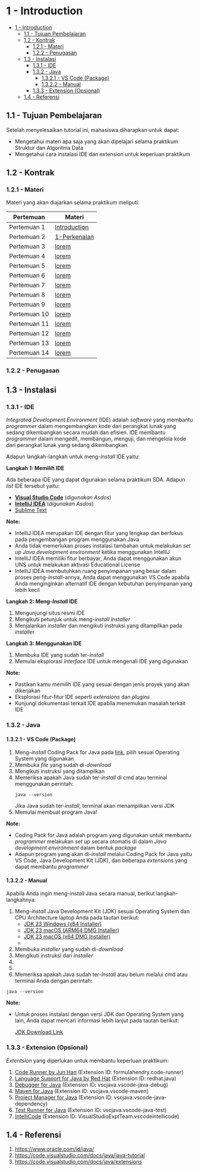 # 1 - Introduction

- [1 - Introduction](#1---introduction)
  - [1.1 - Tujuan Pembelajaran](#11---tujuan-pembelajaran)
  - [1.2 - Kontrak](#12---kontrak)
    - [1.2.1 - Materi](#121---materi)
    - [1.2.2 - Penugasan](#122---penugasan)
  - [1.3 - Instalasi](#13---instalasi)
    - [1.3.1 - IDE](#131---ide)
    - [1.3.2 - Java](#132---java)
      - [1.3.2.1 - VS Code (Package)](#1321---vs-code-package)
      - [1.3.2.2 - Manual](#1322---manual)
    - [1.3.3 - Extension (Opsional)](#133---extension-opsional)
  - [1.4 - Referensi](#14---referensi)




## 1.1 - Tujuan Pembelajaran
Setelah menyelesaikan tutorial ini, mahasiswa diharapkan untuk dapat:

- Mengetahui materi apa saja yang akan dipelajari selama praktikum Struktur dan Algoritma Data
- Mengetahui cara instalasi IDE dan extension untuk keperluan praktikum

## 1.2 - Kontrak
### 1.2.1 - Materi
Materi yang akan diajarkan selama praktikum meliputi:

| Pertemuan | Materi |
| --------- | ------- |
| Pertemuan 1 | [Introduction](0-Introduction.md) |
| Pertemuan 2 | [1-Perkenalan](1-Perkenalan) |
| Pertemuan 3 | [lorem](link) |
| Pertemuan 4 | [lorem](link) |
| Pertemuan 5 | [lorem](link) |
| Pertemuan 6 | [lorem](link) |
| Pertemuan 7 | [lorem](link) |
| Pertemuan 8 | [lorem](link) |
| Pertemuan 9 | [lorem](link) |
| Pertemuan 10 | [lorem](link) |
| Pertemuan 11 | [lorem](link) |
| Pertemuan 12 | [lorem](link) |
| Pertemuan 13 | [lorem](link) |
| Pertemuan 14 | [lorem](link) |

### 1.2.2 - Penugasan


## 1.3 - Instalasi
### 1.3.1 - IDE
*Integrated Development Environment* (IDE) adalah *software* yang membantu *programmer* dalam mengembangkan kode dari perangkat lunak yang sedang dikembangkan secara mudah dan efisien. IDE membantu *programmer* dalam mengedit, membangun, menguji, dan mengelola kode dari perangkat lunak yang sedang dikembangkan.

Adapun langkah-langkah untuk meng-*install* IDE yaitu:

**Langkah 1: Memilih IDE**

Ada beberapa IDE yang dapat digunakan selama praktikum SDA. Adapun *list* IDE tersebut yaitu:
- [**Visual Studio Code**](https://code.visualstudio.com/) (*digunakan Asdos*)
-  [**IntelliJ IDEA**](https://www.jetbrains.com/idea/) (*digunakan Asdos*)
-   [Sublime Text](https://www.sublimetext.com/)

**Note:**
- IntelliJ IDEA merupakan IDE dengan fitur yang lengkap dan berfokus pada pengembangan program menggunakan Java
- Anda tidak memerlukan proses instalasi tambahan untuk melakukan *set up Java development environment* ketika menggunakan IntelliJ
- IntelliJ IDEA memiliki fitur berbayar, Anda dapat menggunakan akun UNS untuk melakukan aktivasi Educational License
- IntelliJ IDEA membutuhkan ruang penyimpanan yang besar dalam proses peng-*install*-annya, Anda dapat menggunakan VS Code apabila Anda menginginkan alternatif IDE dengan kebutuhan penyimpanan yang lebih kecil

**Langkah 2: Meng-*Install* IDE**
1. Mengunjungi situs resmi IDE
2. Mengikuti petunjuk untuk meng-*install* *installer*
3. Menjalankan *installer* dan mengikuti instruksi yang ditampilkan pada *installer*

**Langkah 3: Menggunakan IDE**
1. Membuka IDE yang sudah ter-*install*
2. Memulai eksplorasi *interface* IDE untuk mengenali IDE yang digunakan

**Note:**
- Pastikan kamu memilih IDE yang sesuai dengan jenis proyek yang akan dikerjakan
- Eksplorasi fitur-fitur IDE seperti *extensions* dan *plugins*
- Kunjungi dokumentasi terkait IDE apabila menemukan masalah terkait IDE
### 1.3.2 - Java
#### 1.3.2.1 - VS Code (Package)
1. Meng-*install* Coding Pack for Java pada [link](https://code.visualstudio.com/docs/java/java-tutorial), pilih sesuai Operating System yang digunakan
2. Membuka *file* yang sudah di-*download*
3. Mengikuti instruksi yang ditampilkan
4. Memeriksa apakah Java sudah ter-*install* di cmd atau terminal menggunakan perintah:
   ```
   java --version
   ```
   Jika Java sudah ter-*install*, terminal akan menampilkan versi JDK
5. Memulai membuat program Java!

**Note:**
- Coding Pack for Java adalah program yang digunakan untuk membantu *programmer* melakukan *set up* secara otomatis di dalam *Java development environment* dalam bentuk *package*
- Adapun program yang akan di-*install* melalui Coding Pack for Java yaitu VS Code, Java Development Kit (JDK), dan beberapa *extensions* yang dapat membantu *programmer*
#### 1.3.2.2 - Manual
Apabila Anda ingin meng-*install* Java secara manual, berikut langkah-langkahnya:
1. Meng-*install* Java Development Kit (JDK) sesuai Operating System dan CPU Architecture laptop Anda pada tautan berikut:
   - [JDK 23 Windows (x64 Installer)](https://download.oracle.com/java/23/latest/jdk-23_windows-x64_bin.exe)
   - [JDK 23 macOS (ARM64 DMG Installer)](https://download.oracle.com/java/23/latest/jdk-23_macos-aarch64_bin.dmg)
   - [JDK 23 macOS (x64 DMG Installer)](https://download.oracle.com/java/23/latest/jdk-23_macos-x64_bin.dmg)
   - <!-- kurang linux -->
2.  Membuka *installer* yang sudah di-*download*
3.  Mengikuti instruksi dari *installer*
4.  <!-- yg windows aku gatau -->
5.  <!-- yg linux aku gatau -->
6.  Memeriksa apakah Java sudah ter-*install* atau belum melalui cmd atau terminal Anda dengan perintah:
   ```
   java --version
   ```
**Note:**
- Untuk proses instalasi dengan versi JDK dan Operating System yang lain, Anda dapat mencari informasi lebih lanjut pada tautan berikut:
  
  [JDK Download Link](https://www.oracle.com/id/java/technologies/downloads/)
### 1.3.3 - Extension (Opsional)
*Extentsion* yang diperlukan untuk membantu keperluan praktikum:
1. [Code Runner by Jun Han](https://marketplace.visualstudio.com/items?itemName=formulahendry.code-runner) (Extension ID: formulahendry.code-runner)
2. [Language Support for Java by Red Hat](https://marketplace.visualstudio.com/items?itemName=redhat.java) (Extension ID: redhat.java)
3. [Debugger for Java](https://marketplace.visualstudio.com/items?itemName=vscjava.vscode-java-debug) (Extension ID: vscjava.vscode-java-debug)
4. [Maven for Java](https://marketplace.visualstudio.com/items?itemName=vscjava.vscode-maven) (Extension ID: vscjava.vscode-maven)
5. [Project Manager for Java](https://marketplace.visualstudio.com/items?itemName=vscjava.vscode-java-dependency) (Extension ID: vscjava.vscode-java-dependency)
6. [Test Runner for Java](https://marketplace.visualstudio.com/items?itemName=vscjava.vscode-java-test) (Extension ID: vscjava.vscode-java-test)
7. [IntelliCode](https://marketplace.visualstudio.com/items?itemName=VisualStudioExptTeam.vscodeintellicode) (Extension ID: VisualStudioExptTeam.vscodeintellicode)
## 1.4 - Referensi
1. <https://www.oracle.com/id/java/>
2. <https://code.visualstudio.com/docs/java/java-tutorial>
3. <https://code.visualstudio.com/docs/java/extensions>
